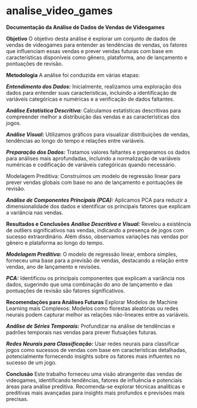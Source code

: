 # analise_video_games

**Documentação da Análise de Dados de Vendas de Videogames**

**Objetivo**
O objetivo desta análise é explorar um conjunto de dados de vendas de videogames para entender as tendências de vendas, os fatores que influenciam essas vendas e prever vendas futuras com base em características disponíveis como gênero, plataforma, ano de lançamento e pontuações de revisão.

**Metodologia**
A análise foi conduzida em várias etapas:

***Entendimento dos Dados:*** Inicialmente, realizamos uma exploração dos dados para entender suas características, incluindo a identificação de variáveis categóricas e numéricas e a verificação de dados faltantes.

***Análise Estatística Descritiva:*** Calculamos estatísticas descritivas para compreender melhor a distribuição das vendas e as características dos jogos.

***Análise Visual:*** Utilizamos gráficos para visualizar distribuições de vendas, tendências ao longo do tempo e relações entre variáveis.

***Preparação dos Dados:*** Tratamos valores faltantes e preparamos os dados para análises mais aprofundadas, incluindo a normalização de variáveis numéricas e codificação de variáveis categóricas quando necessário.

Modelagem Preditiva: Construímos um modelo de regressão linear para prever vendas globais com base no ano de lançamento e pontuações de revisão.

***Análise de Componentes Principais (PCA):*** Aplicamos PCA para reduzir a dimensionalidade dos dados e identificar os principais fatores que explicam a variância nas vendas.

**Resultados e Conclusões**
***Análise Descritiva e Visual:*** Revelou a existência de outliers significativos nas vendas, indicando a presença de jogos com sucesso extraordinário. Além disso, observamos variações nas vendas por gênero e plataforma ao longo do tempo.

***Modelagem Preditiva:*** O modelo de regressão linear, embora simples, forneceu uma base para a previsão de vendas, destacando a relação entre vendas, ano de lançamento e revisões.

***PCA:*** Identificou os principais componentes que explicam a variância nos dados, sugerindo que uma combinação do ano de lançamento e das pontuações de revisão são fatores significativos.

**Recomendações para Análises Futuras**
Explorar Modelos de Machine Learning mais Complexos: Modelos como florestas aleatórias ou redes neurais podem capturar melhor as relações não-lineares entre as variáveis.

***Análise de Séries Temporais:*** Profundizar na análise de tendências e padrões temporais nas vendas para prever flutuações futuras.

***Redes Neurais para Classificação:*** Usar redes neurais para classificar jogos como sucessos de vendas com base em características detalhadas, potencialmente fornecendo insights sobre os fatores mais influentes no sucesso de um jogo.

**Conclusão**
Este trabalho forneceu uma visão abrangente das vendas de videogames, identificando tendências, fatores de influência e potenciais áreas para análise preditiva. Recomenda-se explorar técnicas analíticas e preditivas mais avançadas para insights mais profundos e previsões mais precisas.
